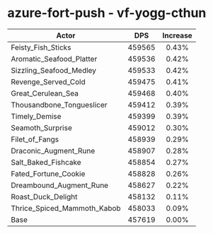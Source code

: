 # azure-fort-push - vf-yogg-cthun
| Actor | DPS | Increase |
|---|:---:|:---:|
|Feisty_Fish_Sticks|459565|0.43%|
|Aromatic_Seafood_Platter|459536|0.42%|
|Sizzling_Seafood_Medley|459533|0.42%|
|Revenge_Served_Cold|459475|0.41%|
|Great_Cerulean_Sea|459468|0.40%|
|Thousandbone_Tongueslicer|459412|0.39%|
|Timely_Demise|459399|0.39%|
|Seamoth_Surprise|459012|0.30%|
|Filet_of_Fangs|458939|0.29%|
|Draconic_Augment_Rune|458907|0.28%|
|Salt_Baked_Fishcake|458854|0.27%|
|Fated_Fortune_Cookie|458828|0.26%|
|Dreambound_Augment_Rune|458627|0.22%|
|Roast_Duck_Delight|458132|0.11%|
|Thrice_Spiced_Mammoth_Kabob|458033|0.09%|
|Base|457619|0.00%|
